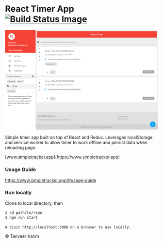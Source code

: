 # React Timer App [![Build Status Image](https://travis-ci.org/tanmancan/simple-tracker.svg?branch=master)](https://travis-ci.org/tanmancan/simple-tracker)


![Timer Screenshot](react-timer.png)

Simple timer app built on top of React and Redux. Leverages localStorage and service worker to allow timer to work offline and persist data when reloading page.

[www.simpletracker.app](https://www.simpletracker.app)

### Usage Guide

https://www.simpletracker.app/#usage-guide

### Run locally

Clone to local directory, then

```shell
$ cd path/to/repo
$ npm run start

# Visit http://localhost:3000 on a browser to use locally.
```

&copy; Tanveer Karim
